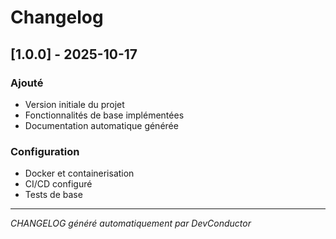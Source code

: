 # Changelog

## [1.0.0] - 2025-10-17

### Ajouté
- Version initiale du projet
- Fonctionnalités de base implémentées
- Documentation automatique générée

### Configuration
- Docker et containerisation
- CI/CD configuré
- Tests de base

---

*CHANGELOG généré automatiquement par DevConductor*
